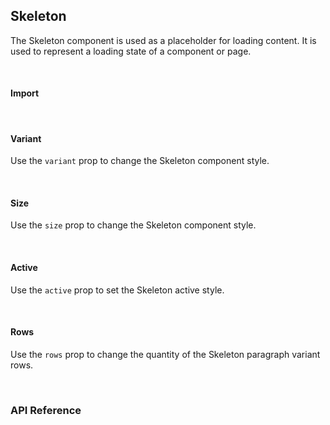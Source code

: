 ## Skeleton

The Skeleton component is used as a placeholder for loading content. It is used to represent a loading state of a component or page.

<div><LeSourceButton url="https://github.com/hiimlex/leux/tree/main/src/components/Skeleton"></LeSourceButton></div>

<br />

#### Import

<div>
<SkeletonImportPreview>
</SkeletonImportPreview>
</div>

<br />

#### Variant

Use the `variant` prop to change the Skeleton component style.

<div>
<SkeletonVariantPreview>
</SkeletonVariantPreview>
</div>

<br />

#### Size

Use the `size` prop to change the Skeleton component style.

<div>
<SkeletonSizePreview>
</SkeletonSizePreview>
</div>

<br />

#### Active

Use the `active` prop to set the Skeleton active style.

<div>
<SkeletonActivePreview>
</SkeletonActivePreview>
</div>

<br />

#### Rows

Use the `rows` prop to change the quantity of the Skeleton paragraph variant rows.

<div>
<SkeletonRowsPreview>
</SkeletonRowsPreview>
</div>

<br />

### API Reference

<div>
<SkeletonApiTable>
</SkeletonApiTable>
</div>

<br />
